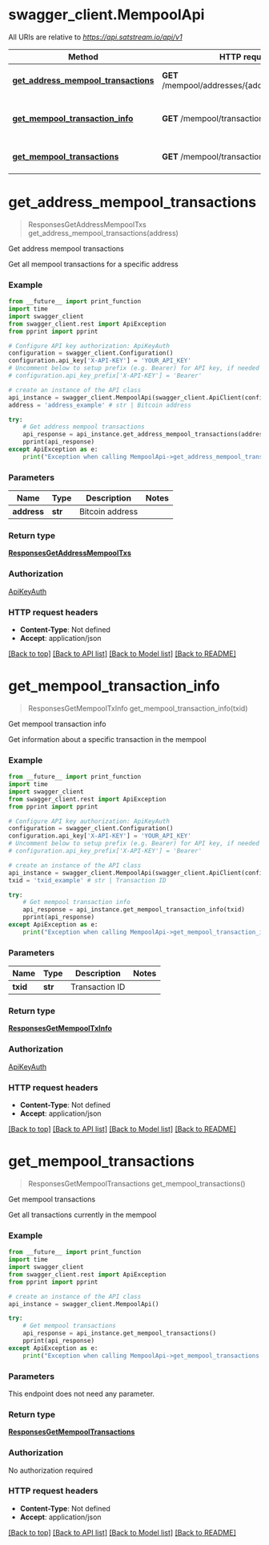 # swagger_client.MempoolApi

All URIs are relative to *https://api.satstream.io/api/v1*

Method | HTTP request | Description
------------- | ------------- | -------------
[**get_address_mempool_transactions**](MempoolApi.md#get_address_mempool_transactions) | **GET** /mempool/addresses/{address}/transactions | Get address mempool transactions
[**get_mempool_transaction_info**](MempoolApi.md#get_mempool_transaction_info) | **GET** /mempool/transactions/{txid} | Get mempool transaction info
[**get_mempool_transactions**](MempoolApi.md#get_mempool_transactions) | **GET** /mempool/transactions | Get mempool transactions

# **get_address_mempool_transactions**
> ResponsesGetAddressMempoolTxs get_address_mempool_transactions(address)

Get address mempool transactions

Get all mempool transactions for a specific address

### Example
```python
from __future__ import print_function
import time
import swagger_client
from swagger_client.rest import ApiException
from pprint import pprint

# Configure API key authorization: ApiKeyAuth
configuration = swagger_client.Configuration()
configuration.api_key['X-API-KEY'] = 'YOUR_API_KEY'
# Uncomment below to setup prefix (e.g. Bearer) for API key, if needed
# configuration.api_key_prefix['X-API-KEY'] = 'Bearer'

# create an instance of the API class
api_instance = swagger_client.MempoolApi(swagger_client.ApiClient(configuration))
address = 'address_example' # str | Bitcoin address

try:
    # Get address mempool transactions
    api_response = api_instance.get_address_mempool_transactions(address)
    pprint(api_response)
except ApiException as e:
    print("Exception when calling MempoolApi->get_address_mempool_transactions: %s\n" % e)
```

### Parameters

Name | Type | Description  | Notes
------------- | ------------- | ------------- | -------------
 **address** | **str**| Bitcoin address | 

### Return type

[**ResponsesGetAddressMempoolTxs**](ResponsesGetAddressMempoolTxs.md)

### Authorization

[ApiKeyAuth](../README.md#ApiKeyAuth)

### HTTP request headers

 - **Content-Type**: Not defined
 - **Accept**: application/json

[[Back to top]](#) [[Back to API list]](../README.md#documentation-for-api-endpoints) [[Back to Model list]](../README.md#documentation-for-models) [[Back to README]](../README.md)

# **get_mempool_transaction_info**
> ResponsesGetMempoolTxInfo get_mempool_transaction_info(txid)

Get mempool transaction info

Get information about a specific transaction in the mempool

### Example
```python
from __future__ import print_function
import time
import swagger_client
from swagger_client.rest import ApiException
from pprint import pprint

# Configure API key authorization: ApiKeyAuth
configuration = swagger_client.Configuration()
configuration.api_key['X-API-KEY'] = 'YOUR_API_KEY'
# Uncomment below to setup prefix (e.g. Bearer) for API key, if needed
# configuration.api_key_prefix['X-API-KEY'] = 'Bearer'

# create an instance of the API class
api_instance = swagger_client.MempoolApi(swagger_client.ApiClient(configuration))
txid = 'txid_example' # str | Transaction ID

try:
    # Get mempool transaction info
    api_response = api_instance.get_mempool_transaction_info(txid)
    pprint(api_response)
except ApiException as e:
    print("Exception when calling MempoolApi->get_mempool_transaction_info: %s\n" % e)
```

### Parameters

Name | Type | Description  | Notes
------------- | ------------- | ------------- | -------------
 **txid** | **str**| Transaction ID | 

### Return type

[**ResponsesGetMempoolTxInfo**](ResponsesGetMempoolTxInfo.md)

### Authorization

[ApiKeyAuth](../README.md#ApiKeyAuth)

### HTTP request headers

 - **Content-Type**: Not defined
 - **Accept**: application/json

[[Back to top]](#) [[Back to API list]](../README.md#documentation-for-api-endpoints) [[Back to Model list]](../README.md#documentation-for-models) [[Back to README]](../README.md)

# **get_mempool_transactions**
> ResponsesGetMempoolTransactions get_mempool_transactions()

Get mempool transactions

Get all transactions currently in the mempool

### Example
```python
from __future__ import print_function
import time
import swagger_client
from swagger_client.rest import ApiException
from pprint import pprint

# create an instance of the API class
api_instance = swagger_client.MempoolApi()

try:
    # Get mempool transactions
    api_response = api_instance.get_mempool_transactions()
    pprint(api_response)
except ApiException as e:
    print("Exception when calling MempoolApi->get_mempool_transactions: %s\n" % e)
```

### Parameters
This endpoint does not need any parameter.

### Return type

[**ResponsesGetMempoolTransactions**](ResponsesGetMempoolTransactions.md)

### Authorization

No authorization required

### HTTP request headers

 - **Content-Type**: Not defined
 - **Accept**: application/json

[[Back to top]](#) [[Back to API list]](../README.md#documentation-for-api-endpoints) [[Back to Model list]](../README.md#documentation-for-models) [[Back to README]](../README.md)

